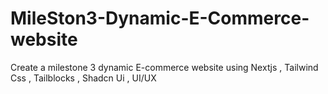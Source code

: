 # MileSton3-Dynamic-E-Commerce-website
Create a milestone 3 dynamic E-commerce website using Nextjs , Tailwind Css ,  Tailblocks , Shadcn Ui , UI/UX
